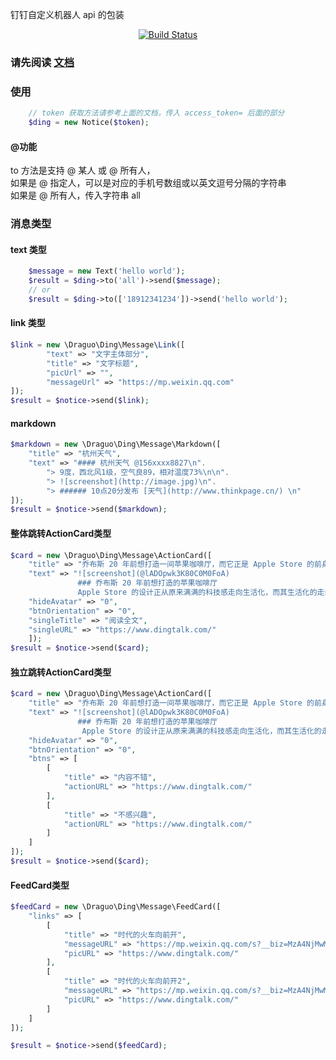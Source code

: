 钉钉自定义机器人 api 的包装  

<p align="center">
<a href="https://travis-ci.org/draguo/ding-notice"><img src="https://travis-ci.org/draguo/ding-notice.svg?branch=master" alt="Build Status"></a>
</p>

### 请先阅读 [文档](https://open-doc.dingtalk.com/docs/doc.htm?spm=a219a.7629140.0.0.NVWSPm&treeId=257&articleId=105735&docType=1#)

### 使用
```php
    // token 获取方法请参考上面的文档，传入 access_token= 后面的部分
    $ding = new Notice($token);
```
#### @功能 
  to 方法是支持 @ 某人 或 @ 所有人，   
  如果是 @ 指定人，可以是对应的手机号数组或以英文逗号分隔的字符串  
  如果是 @ 所有人，传入字符串 all
### 消息类型
#### text 类型
```php
    $message = new Text('hello world');
    $result = $ding->to('all')->send($message);
    // or
    $result = $ding->to(['18912341234'])->send('hello world');
```
#### link 类型
```php
$link = new \Draguo\Ding\Message\Link([
        "text" => "文字主体部分",
        "title" => "文字标题",
        "picUrl" => "",
        "messageUrl" => "https://mp.weixin.qq.com"
]);
$result = $notice->send($link);
```
#### markdown
```php
$markdown = new \Draguo\Ding\Message\Markdown([
    "title" => "杭州天气",
    "text" => "#### 杭州天气 @156xxxx8827\n".
        "> 9度，西北风1级，空气良89，相对温度73%\n\n".
        "> ![screenshot](http://image.jpg)\n".
        "> ###### 10点20分发布 [天气](http://www.thinkpage.cn/) \n"
]);
$result = $notice->send($markdown);
```
#### 整体跳转ActionCard类型
```php
$card = new \Draguo\Ding\Message\ActionCard([
    "title" => "乔布斯 20 年前想打造一间苹果咖啡厅，而它正是 Apple Store 的前身",
    "text" => "![screenshot](@lADOpwk3K80C0M0FoA)
               ### 乔布斯 20 年前想打造的苹果咖啡厅
               Apple Store 的设计正从原来满满的科技感走向生活化，而其生活化的走向其实可以追溯到 20 年前苹果一个建立咖啡馆的计划",
    "hideAvatar" => "0",
    "btnOrientation" => "0",
    "singleTitle" => "阅读全文",
    "singleURL" => "https://www.dingtalk.com/"
    ]);
$result = $notice->send($card);
```
#### 独立跳转ActionCard类型
```php
$card = new \Draguo\Ding\Message\ActionCard([
    "title" => "乔布斯 20 年前想打造一间苹果咖啡厅，而它正是 Apple Store 的前身",
    "text" => "![screenshot](@lADOpwk3K80C0M0FoA) 
               ### 乔布斯 20 年前想打造的苹果咖啡厅 
                Apple Store 的设计正从原来满满的科技感走向生活化，而其生活化的走向其实可以追溯到 20 年前苹果一个建立咖啡馆的计划",
    "hideAvatar" => "0",
    "btnOrientation" => "0",
    "btns" => [
        [
            "title" => "内容不错",
            "actionURL" => "https://www.dingtalk.com/"
        ],
        [
            "title" => "不感兴趣",
            "actionURL" => "https://www.dingtalk.com/"
        ]
    ]
]);
$result = $notice->send($card);
```
#### FeedCard类型
```php
$feedCard = new \Draguo\Ding\Message\FeedCard([
    "links" => [
        [
            "title" => "时代的火车向前开",
            "messageURL" => "https://mp.weixin.qq.com/s?__biz=MzA4NjMwMTA2Ng==&mid=2650316842&idx=1&sn=60da3ea2b29f1dcc43a7c8e4a7c97a16&scene=2&srcid=09189AnRJEdIiWVaKltFzNTw&from=timeline&isappinstalled=0&key=&ascene=2&uin=&devicetype=android-23&version=26031933&nettype=WIFI",
            "picURL" => "https://www.dingtalk.com/"
        ],
        [
            "title" => "时代的火车向前开2",
            "messageURL" => "https://mp.weixin.qq.com/s?__biz=MzA4NjMwMTA2Ng==&mid=2650316842&idx=1&sn=60da3ea2b29f1dcc43a7c8e4a7c97a16&scene=2&srcid=09189AnRJEdIiWVaKltFzNTw&from=timeline&isappinstalled=0&key=&ascene=2&uin=&devicetype=android-23&version=26031933&nettype=WIFI",
            "picURL" => "https://www.dingtalk.com/"
        ]
    ]
]);

$result = $notice->send($feedCard);
```

